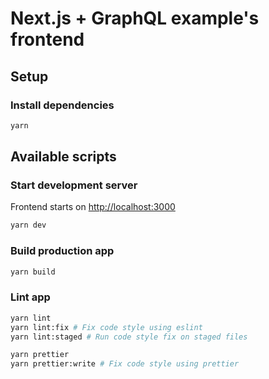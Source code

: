 # Next.js + GraphQL example's frontend

## Setup

### Install dependencies

```bash
yarn
```

## Available scripts

### Start development server

Frontend starts on [http://localhost:3000](http://localhost:3000)

```bash
yarn dev
```

### Build production app

```bash
yarn build
```

### Lint app

```bash
yarn lint
yarn lint:fix # Fix code style using eslint
yarn lint:staged # Run code style fix on staged files

yarn prettier
yarn prettier:write # Fix code style using prettier
```
